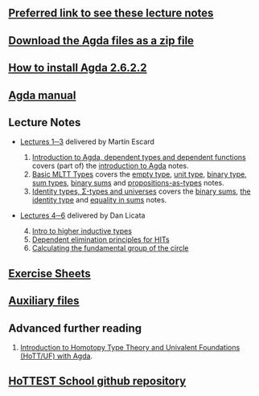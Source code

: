## [Preferred link to see these lecture notes](https://martinescardo.github.io/HoTTEST-Summer-School/)

## [Download the Agda files as a zip file](https://github.com/martinescardo/HoTTEST-Summer-School/archive/refs/heads/main.zip)

## [How to install Agda 2.6.2.2](./Agda-installation.md)

## [Agda manual](https://agda.readthedocs.io/en/latest/)

## Lecture Notes
   - [Lectures 1─3](./Lecture-Notes/) delivered by Martín Escard
     1. [Introduction to Agda, dependent types and dependent
          functions](./Lecture-Log/lecture1.lagda.md) covers
	(part of) the [introduction to
	Agda](./Lecture-Notes/files/introduction.lagda.md) notes.
     1. [Basic MLTT Types](./Lecture-Log/lecture2.lagda.md) covers the
	[empty type](./Lecture-Notes/files/empty-type.lagda.md),
	[unit type](./Lecture-Notes/files/unit-type.lagda.md),
	[binary type](./Lecture-Notes/files/binary-type.lagda.md),
	[sum types](./Lecture-Notes/files/sums.lagda.md),
	[binary sums](./Lecture-Notes/files/binary-sums.lagda.md) and
        [propositions-as-types](./Lecture-Notes/files/curry-howard.lagda.md) notes.
     1. [Identity types, Σ-types and universes](./Lecture-Log/lecture3.lagda.md)
     	covers the
	[binary sums](./Lecture-Notes/files/binary-sums.lagda.md),
        [the identity type](./Lecture-Notes/files/identity-type.lagda.md) and
	[equality in sums](./Lecture-Notes/files/sums-equality.lagda.md) notes.
   - [Lectures 4─6](./HITs/) delivered by Dan Licata

     4. [Intro to higher inductive types](./HITs/Lecture4-notes.lagda.md)
     4. [Dependent elimination principles for HITs](./HITs/Lecture5-notes.lagda.md)
     4. [Calculating the fundamental group of the circle](./HITs/Lecture6-notes.lagda.md)

## [Exercise Sheets](Exercises/README.md)

## [Auxiliary files](Auxiliary/README.md)

## Advanced further reading

 1. [Introduction to Homotopy Type Theory and Univalent Foundations (HoTT/UF) with Agda](https://www.cs.bham.ac.uk/~mhe/HoTT-UF-in-Agda-Lecture-Notes/HoTT-UF-Agda.html#contents).

## [HoTTEST School github repository](https://github.com/martinescardo/HoTTEST-Summer-School)
